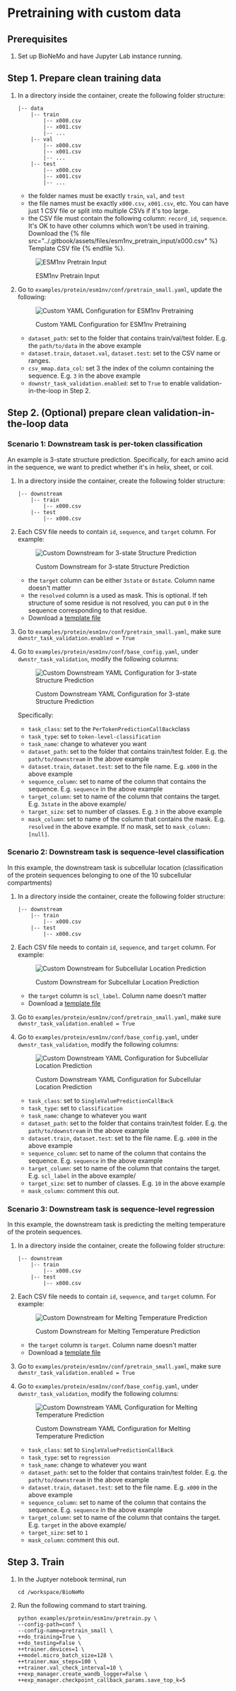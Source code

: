 # Pretraining with custom data

## Prerequisites
1. Set up BioNeMo and have Jupyter Lab instance running.  


## Step 1. Prepare clean training data

1. In a directory inside the container, create the following folder structure: 

    ```
    |-- data
        |-- train
            |-- x000.csv
            |-- x001.csv
            |-- ...
        |-- val
            |-- x000.csv
            |-- x001.csv
            |-- ...
        |-- test
            |-- x000.csv
            |-- x001.csv
            |-- ...
    ```

    - the folder names must be exactly `train`, `val`, and `test`
    - the file names must be exactly `x000.csv`, `x001.csv`, etc. You can have just 1 CSV file or split into multiple CSVs if it's too large. 
    - the CSV file must contain the following column: `record_id`, `sequence`. It's OK to have other columns which won't be used in training.  Download the {% file src="../.gitbook/assets/files/esm1nv_pretrain_input/x000.csv" %} Template CSV file {% endfile %}.

    <figure><img src="../.gitbook/assets/images/esm1-pretrain-input.jpg" alt="ESM1nv Pretrain Input"><figcaption><p>ESM1nv Pretrain Input</p></figcaption></figure>
2. Go to `examples/protein/esm1nv/conf/pretrain_small.yaml`, update the following: 

    <figure><img src="../.gitbook/assets/images/esm1-pretrain-custom-yaml.jpg" alt="Custom YAML Configuration for ESM1nv Pretraining"><figcaption><p>Custom YAML Configuration for ESM1nv Pretraining</p></figcaption></figure>

    - `dataset_path`: set to the folder that contains train/val/test folder. E.g. the `path/to/data` in the above example
    - `dataset.train`, `dataset.val`, `dataset.test`: set to the CSV name or ranges. 
    - `csv_mmap.data_col`: set 3 the index of the column containing the sequence. E.g. `3` in the above example
    - `downstr_task_validation.enabled`: set to `True` to enable validation-in-the-loop in Step 2. 

## Step 2. (Optional) prepare clean validation-in-the-loop data


### Scenario 1: Downstream task is per-token classification

An example is 3-state structure prediction. Specifically, for each amino acid in the sequence, we want to predict whether it's in helix, sheet, or coil.

1. In a directory inside the container, create the following folder structure: 

    ```
    |-- downstream
        |-- train
            |-- x000.csv
        |-- test
            |-- x000.csv
    ```
2. Each CSV file needs to contain `id`, `sequence`, and `target` column. For example: 

    <figure><img src="../.gitbook/assets/images/esm1-pretrain-custom-downstream.jpg" alt="Custom Downstream for 3-state Structure Prediction"><figcaption><p>Custom Downstream for 3-state Structure Prediction</p></figcaption></figure>

    - the `target` column can be either `3state` or `8state`. Column name doesn't matter
    - the `resolved` column is a used as mask. This is optional. If teh structure of some residue is not resolved, you can put `0` in the sequence corresponding to that residue.
    - Download a [template file](../.gitbook/assets/files/flip_3state/x000.csv)

3. Go to `examples/protein/esm1nv/conf/pretrain_small.yaml`, make sure `dwnstr_task_validation.enabled = True` 
4. Go to `examples/protein/esm1nv/conf/base_config.yaml`, under `dwnstr_task_validation`, modify the following columns:

    <figure><img src="../.gitbook/assets/images/esm1-pretrain-custom-downstream-yaml.jpg" alt="Custom Downstream YAML Configuration for 3-state Structure Prediction"><figcaption><p>Custom Downstream YAML Configuration for 3-state Structure Prediction</p></figcaption></figure>

    Specifically: 
    - `task_class`: set to the `PerTokenPredictionCallBack`class
    - `task_type`: set to `token-level-classification`
    - `task_name`: change to whatever you want
    - `dataset_path`: set to the folder that contains train/test folder. E.g. the `path/to/downstream` in the above example
    - `dataset.train`, `dataset.test`: set to the file name. E.g. `x000` in the above example
    - `sequence_column`: set to name of the column that contains the sequence. E.g. `sequence` in the above example
    - `target_column`: set to name of the column that contains the target. E.g. `3state` in the above example/ 
    - `target_size`: set to number of classes. E.g. `3` in the above example
    - `mask_column`: set to name of the column that contains the mask. E.g. `resolved` in the above example. If no mask, set to `mask_column: [null]`. 

### Scenario 2: Downstream task is sequence-level classification
In this example, the downstream task is subcellular location (classification of the protein sequences belonging to one of the 10 subcellular compartments)

1. In a directory inside the container, create the following folder structure: 
    ```
    |-- downstream
        |-- train
            |-- x000.csv
        |-- test
            |-- x000.csv
    ```
2. Each CSV file needs to contain `id`, `sequence`, and `target` column. For example: 

    <figure><img src="../.gitbook/assets/images/esm1-pretrain-custom-downstream-classification.jpg" alt="Custom Downstream for Subcellular Location Prediction"><figcaption><p>Custom Downstream for Subcellular Location Prediction</p></figcaption></figure>

    - the `target` column is `scl_label`. Column name doesn't matter
    - Download a [template file](../.gitbook/assets/files/flip_scl/x000.csv)
3. Go to `examples/protein/esm1nv/conf/pretrain_small.yaml`, make sure `dwnstr_task_validation.enabled = True` 
4. Go to `examples/protein/esm1nv/conf/base_config.yaml`, under `dwnstr_task_validation`, modify the following columns:

    <figure><img src="../.gitbook/assets/images/esm1-pretrain-custom-downstream-yaml-classification.jpg" alt="Custom Downstream YAML Configuration for Subcellular Location Prediction"><figcaption><p>Custom Downstream YAML Configuration for Subcellular Location Prediction</p></figcaption></figure>

    - `task_class`: set to `SingleValuePredictionCallBack`
    - `task_type`: set to `classification`
    - `task_name`: change to whatever you want
    - `dataset_path`: set to the folder that contains train/test folder. E.g. the `path/to/downstream` in the above example
    - `dataset.train`, `dataset.test`: set to the file name. E.g. `x000` in the above example
    - `sequence_column`: set to name of the column that contains the sequence. E.g. `sequence` in the above example
    - `target_column`: set to name of the column that contains the target. E.g. `scl_label` in the above example/
    - `target_size`: set to number of classes. E.g. `10` in the above example
    - `mask_column`: comment this out. 

### Scenario 3: Downstream task is sequence-level regression
In this example, the downstream task is predicting the melting temperature of the protein sequences.
1. In a directory inside the container, create the following folder structure: 

    ```
    |-- downstream
        |-- train
            |-- x000.csv
        |-- test
            |-- x000.csv
    ```
2. Each CSV file needs to contain `id`, `sequence`, and `target` column. For example:

    <figure><img src="../.gitbook/assets/images/esm1-pretrain-custom-downstream-regression.jpg" alt="Custom Downstream for Melting Temperature Prediction"><figcaption><p>Custom Downstream for Melting Temperature Prediction</p></figcaption></figure>

    - the `target` column is `target`. Column name doesn't matter
    - Download a [template file](../.gitbook/assets/files/flip_meltome/x000.csv)
3. Go to `examples/protein/esm1nv/conf/pretrain_small.yaml`, make sure `dwnstr_task_validation.enabled = True`
4. Go to `examples/protein/esm1nv/conf/base_config.yaml`, under `dwnstr_task_validation`, modify the following columns:

    <figure><img src="../.gitbook/assets/images/esm1-pretrain-custom-downstream-yaml-regression.jpg" alt="Custom Downstream YAML Configuration for Melting Temperature Prediction"><figcaption><p>Custom Downstream YAML Configuration for Melting Temperature Prediction</p></figcaption></figure>

    - `task_class`: set to `SingleValuePredictionCallBack`
    - `task_type`: set to `regression`
    - `task_name`: change to whatever you want
    - `dataset_path`: set to the folder that contains train/test folder. E.g. the `path/to/downstream` in the above example
    - `dataset.train`, `dataset.test`: set to the file name. E.g. `x000` in the above example
    - `sequence_column`: set to name of the column that contains the sequence. E.g. `sequence` in the above example
    - `target_column`: set to name of the column that contains the target. E.g. `target` in the above example/
    - `target_size`: set to `1`
    - `mask_column`: comment this out. 


## Step 3. Train
1. In the Juptyer notebook terminal, run

    ```shell
    cd /workspace/BioNeMo
    ```
2. Run the following command to start training. 

    ```shell
    python examples/protein/esm1nv/pretrain.py \
    --config-path=conf \
    --config-name=pretrain_small \
    ++do_training=True \
    ++do_testing=False \
    ++trainer.devices=1 \
    ++model.micro_batch_size=128 \
    ++trainer.max_steps=100 \
    ++trainer.val_check_interval=10 \
    ++exp_manager.create_wandb_logger=False \
    ++exp_manager.checkpoint_callback_params.save_top_k=5
    ````